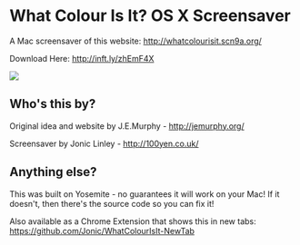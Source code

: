 # What Colour Is It? OS X Screensaver

A Mac screensaver of this website: http://whatcolourisit.scn9a.org/

Download Here: http://inft.ly/zhEmF4X

![](http://40.media.tumblr.com/06e5f5d53950cdf19a08fd27c05903b7/tumblr_nglk7gcWGK1qz7lqeo1_1280.png)

## Who's this by?

Original idea and website by J.E.Murphy - http://jemurphy.org/

Screensaver by Jonic Linley - http://100yen.co.uk/

## Anything else?

This was built on Yosemite - no guarantees it will work on your Mac! If it doesn't, then there's the source code so you can fix it!

Also available as a Chrome Extension that shows this in new tabs: https://github.com/Jonic/WhatColourIsIt-NewTab
